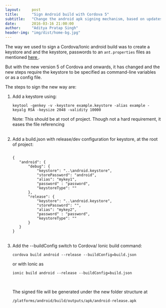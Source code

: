 ```yaml
---
layout:     post
title:      "Sign Android build with Cordova 5"
subtitle:   "Change the android apk signing mechanism, based on updates in Cordova 5"
date:       2016-03-16 21:00:00
author:     "Aditya Pratap Singh"
header-img: "img/dist/home-bg.jpg"
---
```


The way we used to sign a Cordova/Ionic android build was to create a keystore and and the keystore, 
passwords to an `ant.properties` files as mentioned 
<a href='https://forum.ionicframework.com/t/ionic-toturial-for-building-a-release-apk/15758' class="custom-links" target="_blank"> here </a>.

But with the new version 5 of Cordova and onwards, it has changed and the new steps require the keystore to be specified 
as command-line variables or as a config file. 

The steps to sign the new way are:

<ol>
  <li>Add a keystore using:
<pre><code>keytool -genkey -v -keystore example.keystore -alias example -keyalg RSA -keysize 2048 -validity 10000 </code></pre>

  Note: This should be at root of project. Though not a hard requirement, it eases the file referencing
  </li>
  <br/>
  
  <li>Add a build.json with release/dev configuration for keystore, at the root of project:
<pre><code>
{
   "android": {
       "debug": {
           "keystore": "..\android.keystore",
           "storePassword": "android",
           "alias": "mykey1",
           "password" : "password",
           "keystoreType": ""
       },
       "release": {
           "keystore": "..\android.keystore",
           "storePassword": "",
           "alias": "mykey2",
           "password" : "password",
           "keystoreType": ""
       }
   }
}
</code></pre>
  </li>
  <br/>
  
  <li>Add the --buildConfig switch to Cordova/ Ionic build command:
<pre><code>cordova build android --release --buildConfig=build.json</code></pre>

or with Ionic as 
<pre><code>ionic build android --release --buildConfig=build.json</code></pre>
  </li>
<br />

The signed file will be generated under the new folder structure at <pre><code>/platforms/android/build/outputs/apk/android-release.apk</code></pre>
 
 
